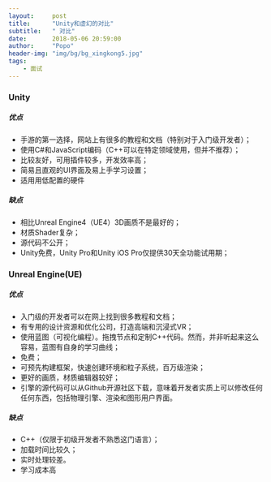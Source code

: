 ```yaml
---
layout:     post
title:      "Unity和虚幻的对比"
subtitle:   " 对比"
date:       2018-05-06 20:59:00
author:     "Popo"
header-img: "img/bg/bg_xingkong5.jpg"
tags:
    - 面试
---
```



### Unity
##### 优点
* 手游的第一选择，网站上有很多的教程和文档（特别对于入门级开发者）；
* 使用C#和JavaScript编码（C++可以在特定领域使用，但并不推荐）；
* 比较友好，可用插件较多，开发效率高；
* 简易且直观的UI界面及易上手学习设置；
* 适用用低配置的硬件

##### 缺点
* 相比Unreal Engine4（UE4）3D画质不是最好的；
* 材质Shader复杂；
* 源代码不公开；
* Unity免费，Unity Pro和Unity iOS Pro仅提供30天全功能试用期；

### Unreal Engine(UE)
##### 优点
* 入门级的开发者可以在网上找到很多教程和文档；
* 有专用的设计资源和优化公司，打造高端和沉浸式VR；
* 使用蓝图（可视化编程）。拖拽节点和定制C++代码。然而，并非听起来这么容易，蓝图有自身的学习曲线；
* 免费；
* 可预先构建框架，快速创建环境和粒子系统，百万级渲染；
* 更好的画质，材质编辑器较好；
* 引擎的源代码可以从Github开源社区下载，意味着开发者实质上可以修改任何任何东西，包括物理引擎、渲染和图形用户界面。

##### 缺点
* C++（仅限于初级开发者不熟悉这门语言）；
* 加载时间比较久；
* 实时处理较差。
* 学习成本高
